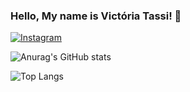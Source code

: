 

### Hello, My name is Victória Tassi! 🌹

[![Instagram](https://img.shields.io/badge/Instagram-E4405F?style=for-the-badge&logo=instagram&logoColor=white)](https://www.instagram.com/victoriatassi/)



![Anurag's GitHub stats](https://github-readme-stats.vercel.app/api?username=Tassizinha&show_icons=true&theme=radical)


![Top Langs](https://github-readme-stats.vercel.app/api/top-langs/?username=Tassizinha&hide_progress=true)




